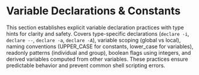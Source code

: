 # Variable Declarations & Constants

This section establishes explicit variable declaration practices with type hints for clarity and safety. Covers type-specific declarations (`declare -i`, `declare --`, `declare -a`, `declare -A`), variable scoping (global vs local), naming conventions (UPPER_CASE for constants, lower_case for variables), readonly patterns (individual and group), boolean flags using integers, and derived variables computed from other variables. These practices ensure predictable behavior and prevent common shell scripting errors.
